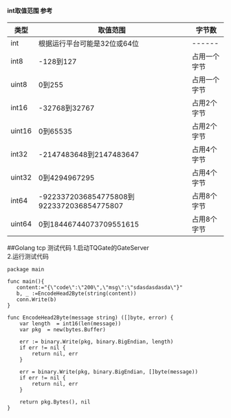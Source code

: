 #### int取值范围 参考 
|类型    | 取值范围      |  字节数 |
| ------ | ------        | ------ |
| int    | 根据运行平台可能是32位或64位  | ------ |
| int8   | -128到127     | 占用一个字节 |
| uint8  | 0到255        | 占用一个字节 |
| int16  | -32768到32767 | 占用2个字节 |
| uint16 | 0到65535      | 占用2个字节 |
| int32  | -2147483648到2147483647  |占用4个字节 |
| uint32 | 0到4294967295 |占用4个字节 |
| int64  | -9223372036854775808到9223372036854775807 |占用8个字节 |
| uint64 | 0到18446744073709551615 |占用8个字节 |



##Golang tcp 测试代码
1.启动TQGate的GateServer  
2.运行测试代码
```
package main 

func main(){
   content:="{\"code\":\"200\",\"msg\":\"sdasdasdasda\"}"
   b, _ :=EncodeHead2Byte(string(content))
   conn.Write(b)
}

func EncodeHead2Byte(message string) ([]byte, error) {
	var length  = int16(len(message))
	var pkg  = new(bytes.Buffer)

	err := binary.Write(pkg, binary.BigEndian, length)
	if err != nil {
		return nil, err
	}

	err = binary.Write(pkg, binary.BigEndian, []byte(message))
	if err != nil {
		return nil, err
	}

	return pkg.Bytes(), nil
}

```
